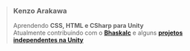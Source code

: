 
>### Kenzo Arakawa
>Aprendendo **CSS, HTML e CSharp para Unity**<br>
>Atualmente contribuindo com o **[Bhaskalc](https://github.com/ruymon/bhaskalc)** e alguns **[projetos independentes na Unity](https://trello.com/b/OX4YSS7S/prjc)**
